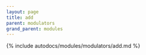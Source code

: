 ```yaml
---
layout: page
title: add
parent: modulators
grand_parent: modules
---
```


{% include autodocs/modules/modulators/add.md %}
